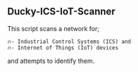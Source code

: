 ## Ducky-ICS-IoT-Scanner
This script scans a network for;

    🔥- Industrial Control Systems (ICS) and 
    🔥- Internet of Things (IoT) devices 
and attempts to identify them.
